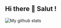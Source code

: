 ## Hi there 👋 Salut !

![My github stats](https://github-readme-stats.vercel.app/api?username=MysticFragilist&count_private=true&show_icons=true&theme=tokyonight&show_icons=true)

<!--
**MysticFragilist/MysticFragilist** is a ✨ _special_ ✨ repository because its `README.md` (this file) appears on your GitHub profile.

Here are some ideas to get you started:

- 🔭 I’m currently working on ...
- 🌱 I’m currently learning ...
- 👯 I’m looking to collaborate on ...
- 🤔 I’m looking for help with ...
- 💬 Ask me about ...
- 📫 How to reach me: ...
- 😄 Pronouns: ...
- ⚡ Fun fact: ...
-->
